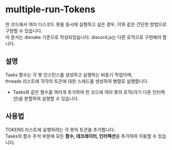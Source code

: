 # multiple-run-Tokens
한 코드에서 여러 디스코드 봇을 동시에 실행하고 싶은 경우, 이와 같은 간단한 방법으로 구현할 수 있습니다.<br/>
이 문서는 disnake 기준으로 작성되었습니다. discord.js는 다른 로직으로 구현해야 합니다.

## 설명
Tasks 함수는 각 봇 인스턴스를 생성하고 실행하는 비동기 작업이며,<br/>
threads 리스트에 각각의 토큰에 대한 스레드를 생성하여 병렬로 실행합니다.<br/>
+ Tasks와 같은 함수를 여러개 추가하여 한 코드에 여러 봇의 로직(각기 다른 인터렉션)을 분할하여 실행할 수 있습니다.

## 사용법
TOKENS 리스트에 실행하려는 각 봇의 토큰을 추가합니다.<br/>
Tasks의 함수 주석 부분에 모든 **함수, 데코레이터, 인터렉션**을 추가하여 이용할 수 있습니다.

